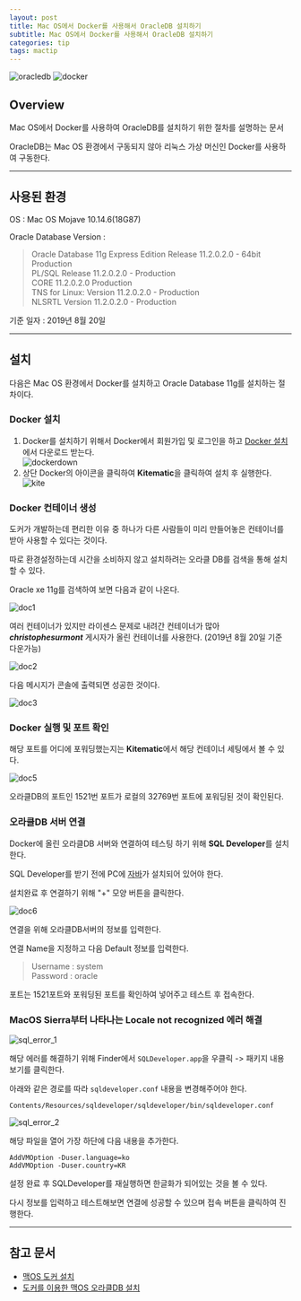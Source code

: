 ```yaml
---
layout: post
title: Mac OS에서 Docker를 사용해서 OracleDB 설치하기
subtitle: Mac OS에서 Docker를 사용해서 OracleDB 설치하기
categories: tip
tags: mactip
---
```


![oracledb](/assets/img/tip/mactip/oracle/oracledb_logo.png "OracleDB")
![docker](/assets/img/tip/mactip/oracle/docker_logo.png "Docker")

##  Overview

Mac OS에서 Docker를 사용하여 OracleDB를 설치하기 위한 절차를 설명하는 문서

OracleDB는 Mac OS 환경에서 구동되지 않아 리눅스 가상 머신인 Docker를 사용하여 구동한다.

***

## 사용된 환경

OS : Mac OS Mojave 10.14.6(18G87)

Oracle Database Version : 

> Oracle Database 11g Express Edition Release 11.2.0.2.0 - 64bit Production  
> PL/SQL Release 11.2.0.2.0 - Production  
> CORE	11.2.0.2.0	Production  
> TNS for Linux: Version 11.2.0.2.0 - Production  
> NLSRTL Version 11.2.0.2.0 - Production  

기준 일자 : 2019년 8월 20일

***

## 설치

다음은 Mac OS 환경에서 Docker를 설치하고 Oracle Database 11g를 설치하는 절차이다.

### Docker 설치

1. Docker를 설치하기 위해서 Docker에서 회원가입 및 로그인을 하고 [Docker 설치](https://hub.docker.com/editions/community/docker-ce-desktop-mac)에서 다운로드 받는다.  
![dockerdown](/assets/img/tip/mactip/oracle/dockerdown.png "DockerDown")  
2. 상단 Docker의 아이콘을 클릭하여 **Kitematic**을 클릭하여 설치 후 실행한다.  
![kite](/assets/img/tip/mactip/oracle/kitematic.png "Kitematic")  

### Docker 컨테이너 생성

도커가 개발하는데 편리한 이유 중 하나가 다른 사람들이 미리 만들어놓은 컨테이너를 받아 사용할 수 있다는 것이다.

따로 환경설정하는데 시간을 소비하지 않고 설치하려는 오라클 DB를 검색을 통해 설치할 수 있다.

Oracle xe 11g를 검색하여 보면 다음과 같이 나온다.

![doc1](/assets/img/tip/mactip/oracle/doc_1.png "Doc_1")  

여러 컨테이너가 있지만 라이센스 문제로 내려간 컨테이너가 많아 ***christophesurmont*** 게시자가 올린 컨테이너를 사용한다. (2019년 8월 20일 기준 다운가능)

![doc2](/assets/img/tip/mactip/oracle/doc_2.png "Doc_2")  

다음 메시지가 콘솔에 출력되면 성공한 것이다.

![doc3](/assets/img/tip/mactip/oracle/doc_3.png "Doc_3")  

### Docker 실행 및 포트 확인

해당 포트를 어디에 포워딩했는지는 **Kitematic**에서 해당 컨테이너 세팅에서 볼 수 있다.

![doc5](/assets/img/tip/mactip/oracle/doc_5.png "Doc_5")  

오라클DB의 포트인 1521번 포트가 로컬의 32769번 포트에 포워딩된 것이 확인된다.

### 오라클DB 서버 연결

Docker에 올린 오라클DB 서버와 연결하여 테스팅 하기 위해 **SQL Developer**를 설치한다.

SQL Developer를 받기 전에 PC에 [자바](https://www.oracle.com/technetwork/developer-tools/sql-developer/downloads/index.html)가 설치되어 있어야 한다.

설치완료 후 연결하기 위해 "+" 모양 버튼을 클릭한다.

![doc6](/assets/img/tip/mactip/oracle/doc_6.png "Doc_6")  

연결을 위해 오라클DB서버의 정보를 입력한다.

연결 Name을 지정하고 다음 Default 정보를 입력한다.

> Username : system  
> Password : oracle

포트는 1521포트와 포워딩된 포트를 확인하여 넣어주고 테스트 후 접속한다.

### MacOS Sierra부터 나타나는 Locale not recognized 에러 해결

![sql_error_1](/assets/img/tip/mactip/oracle/sql_error_1.png "sql_error_1") 

해당 에러를 해결하기 위해 Finder에서 `SQLDeveloper.app`을 우클릭 -> 패키지 내용 보기를 클릭한다.

아래와 같은 경로를 따라 `sqldeveloper.conf` 내용을 변경해주어야 한다.

`Contents/Resources/sqldeveloper/sqldeveloper/bin/sqldeveloper.conf`

![sql_error_2](/assets/img/tip/mactip/oracle/sql_error_2.png "sql_error_2") 

해당 파일을 열어 가장 하단에 다음 내용을 추가한다.

```
AddVMOption -Duser.language=ko
AddVMOption -Duser.country=KR
```

설정 완료 후 SQLDeveloper를 재실행하면 한글화가 되어있는 것을 볼 수 있다.

다시 정보를 입력하고 테스트해보면 연결에 성공할 수 있으며 접속 버튼을 클릭하여 진행한다.

***

## 참고 문서

- [맥OS 도커 설치](https://myjamong.tistory.com/105?category=864984)
- [도커를 이용한 맥OS 오라클DB 설치](https://myjamong.tistory.com/106)